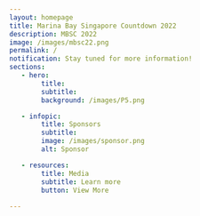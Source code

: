 ```yaml
---
layout: homepage
title: Marina Bay Singapore Countdown 2022
description: MBSC 2022
image: /images/mbsc22.png
permalink: /
notification: Stay tuned for more information!
sections:
   - hero:
        title: 
        subtitle: 
        background: /images/P5.png

   - infopic:
        title: Sponsors
        subtitle:
        image: /images/sponsor.png
        alt: Sponsor  

   - resources:
        title: Media
        subtitle: Learn more
        button: View More
        
---
```

